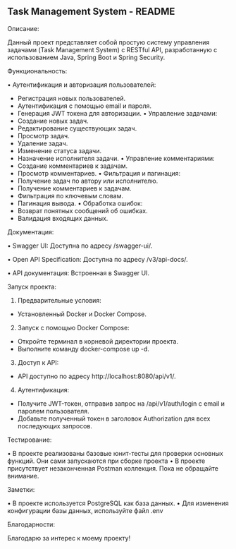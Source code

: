 ## Task Management System - README

Описание:

Данный проект представляет собой простую систему управления задачами (Task Management System) с RESTful API, разработанную с использованием Java, Spring Boot и Spring Security.

Функциональность:

• Аутентификация и авторизация пользователей:
* Регистрация новых пользователей.
* Аутентификация с помощью email и пароля.
* Генерация JWT токена для авторизации.
  • Управление задачами:
* Создание новых задач.
* Редактирование существующих задач.
* Просмотр задач.
* Удаление задач.
* Изменение статуса задачи.
* Назначение исполнителя задачи.
  • Управление комментариями:
* Создание комментариев к задачам.
* Просмотр комментариев.
  • Фильтрация и пагинация:
* Получение задач по автору или исполнителю.
* Получение комментариев к задачам.
* Фильтрация по ключевым словам.
* Пагинация вывода.
  • Обработка ошибок:
* Возврат понятных сообщений об ошибках.
* Валидация входящих данных.

Документация:

• Swagger UI: Доступна по адресу /swagger-ui/.

• Open API Specification: Доступна по адресу /v3/api-docs/.

• API документация: Встроенная в Swagger UI.

Запуск проекта:

1. Предварительные условия:
- Установленный Docker и Docker Compose.

2. Запуск с помощью Docker Compose:
- Откройте терминал в корневой директории проекта.
- Выполните команду docker-compose up -d.

3. Доступ к API:
- API доступно по адресу http://localhost:8080/api/v1/.

4. Аутентификация:
- Получите JWT-токен, отправив запрос на /api/v1/auth/login с email и паролем пользователя.
- Добавьте полученный токен в заголовок Authorization для всех последующих запросов.

Тестирование:

• В проекте реализованы базовые юнит-тесты для проверки основных функций. Они сами запускаются при сборке проекта
• В проекте присутствует незаконченная Postman коллекция. Пока не обращайте внимание.


Заметки:

• В проекте используется PostgreSQL как база данных.
• Для изменения конфигурации базы данных, используйте файл .env

Благодарности:

Благодарю за интерес к моему проекту!
